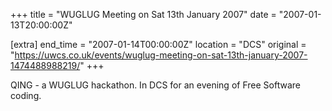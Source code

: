 +++
title = "WUGLUG Meeting on Sat 13th January 2007"
date = "2007-01-13T20:00:00Z"

[extra]
end_time = "2007-01-14T00:00:00Z"
location = "DCS"
original = "https://uwcs.co.uk/events/wuglug-meeting-on-sat-13th-january-2007-1474488988219/"
+++

QING - a WUGLUG hackathon. In DCS for an evening of Free Software coding.

